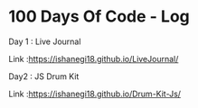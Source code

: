 # 100 Days Of Code - Log

 Day 1 : Live Journal
 
 Link :https://ishanegi18.github.io/LiveJournal/
 

 Day2 : JS Drum Kit
 
 Link :https://ishanegi18.github.io/Drum-Kit-Js/
 

